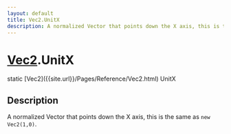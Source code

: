 ```yaml
---
layout: default
title: Vec2.UnitX
description: A normalized Vector that points down the X axis, this is the same as new Vec2(1,0).
---
```

# [Vec2]({{site.url}}/Pages/Reference/Vec2.html).UnitX

<div class='signature' markdown='1'>
static [Vec2]({{site.url}}/Pages/Reference/Vec2.html) UnitX
</div>

## Description
A normalized Vector that points down the X axis, this is
the same as `new Vec2(1,0)`.

